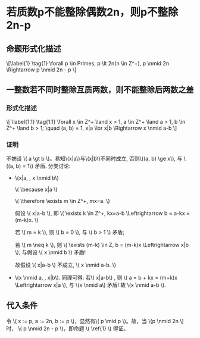 # 若质数p不能整除偶数2n，则p不整除2n-p
## 命题形式化描述
\\[\label{1} \tag{1}
    \forall p \in Primes, p \lt 2n(n \in Z^+), p \nmid 2n \Rightarrow p \nmid 2n - p
\\]

## 一整数若不同时整除互质两数，则不能整除后两数之差
### 形式化描述
\\[ \label{1.1} \tag{1.1}
    \forall x \in Z^+ \land x > 1, a \in Z^+ \land a > 1, b \in Z^+ \land b > 1; \quad
    (a, b) = 1,  x|a \lor x|b \Rightarrow x \nmid a-b
\\]

### 证明
不妨设 \\( a \gt b \\)。易知\\(x|a\\)与\\(x|b\\)不同时成立, 否则\\((a, b) \ge x\\), 与 \\((a, b) = 1\\) 矛盾.
分类讨论:
- \\(x|a, \, x \nmid b\\)

    \\( \because x|a \\)

    \\( \therefore \exists  m \in Z^+,  mx=a. \\)

    假设 \\( x|a-b \\),  即 \\( \exists k \in Z^+,  kx=a-b \Leftrightarrow b = a-kx = (m-k)x. \\)

    若 \\( m = k \\), 则 \\( b = 0 \\), 与 \\( b > 1 \\) 矛盾;

    若 \\( m \neq k \\), 则 \\( \exists (m-k) \in Z,  b = (m-k)x \Leftrightarrow x|b \\),  与假设 \\( x \nmid b \\) 矛盾!

    故假设 \\( x|a-b \\) 不成立, \\( x \nmid a-b. \\)

- \\(x \nmid a, \, x|b\\). 同理可得:
    若\\( x|a-b\\) ,  则 \\( a = b + kx = (m+k)x \Leftrightarrow x|a \\), 与 \\(x \nmid a\\) 矛盾! 故 \\(x \nmid a-b \\).

## 代入条件
令 \\( x := p, a := 2n, b := p \\)，显然有\\( p \mid p \\)。故，当 \\(p \nmid 2n \\)时， \\( p \nmid 2n - p \\)，即命题 \\( \ref{1} \\) 得证。
